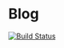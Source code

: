# Blog

[![Build Status](https://travis-ci.org/rwanderc/blog.svg?branch=gh-pages)](https://travis-ci.org/rwanderc/blog)
